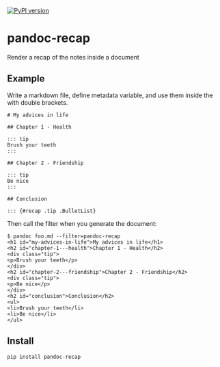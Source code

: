 [![PyPI version](https://badge.fury.io/py/pandoc-recap.svg)](https://pypi.org/project/pandoc-recap/)

# pandoc-recap

Render a recap of the notes inside a document

## Example

Write a markdown file, define metadata variable,
and use them inside the with double brackets.

```mardown
# My advices in life

## Chapter 1 - Health

::: tip
Brush your teeth
:::

## Chapter 2 - Friendship

::: tip
Be nice
:::

## Conclusion

::: {#recap .tip .BulletList}
```

Then call the filter when you generate the document:

```
$ pandoc foo.md --filter=pandoc-recap
<h1 id="my-advices-in-life">My advices in life</h1>
<h2 id="chapter-1---health">Chapter 1 - Health</h2>
<div class="tip">
<p>Brush your teeth</p>
</div>
<h2 id="chapter-2---friendship">Chapter 2 - Friendship</h2>
<div class="tip">
<p>Be nice</p>
</div>
<h2 id="conclusion">Conclusion</h2>
<ul>
<li>Brush your teeth</li>
<li>Be nice</li>
</ul>
```

## Install

```
pip install pandoc-recap
```
